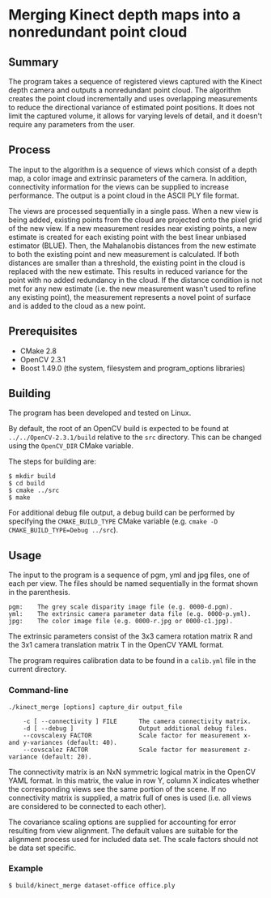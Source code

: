 Merging Kinect depth maps into a nonredundant point cloud
============================================

Summary
-------

The program takes a sequence of registered views captured with the Kinect depth
camera and outputs a nonredundant point cloud. The algorithm creates the point
cloud incrementally and uses overlapping measurements to reduce the directional
variance of estimated point positions. It does not limit the captured volume, it
allows for varying levels of detail, and it doesn't require any parameters from
the user.

Process
-------

The input to the algorithm is a sequence of views which consist of a depth
map, a color image and extrinsic parameters of the camera. In addition,
connectivity information for the views can be supplied to increase
performance.  The output is a point cloud in the ASCII PLY file format.

The views are processed sequentially in a single pass. When a new view is being
added, existing points from the cloud are projected onto the pixel grid of the
new view. If a new measurement resides near existing points, a new estimate is
created for each existing point with the best linear unbiased estimator (BLUE).
Then, the Mahalanobis distances from the new estimate to both the existing point
and new measurement is calculated. If both distances are smaller than a threshold,
the existing point in the cloud is replaced with the new estimate. This results
in reduced variance for the point with no added redundancy in the cloud. If the
distance condition is not met for any new estimate (i.e. the new measurement
wasn't used to refine any existing point), the measurement represents a novel
point of surface and is added to the cloud as a new point.

Prerequisites
-------------

* CMake 2.8
* OpenCV 2.3.1
* Boost 1.49.0 (the system, filesystem and program_options libraries)

Building
--------

The program has been developed and tested on Linux.

By default, the root of an OpenCV build is expected to be found at
`../../OpenCV-2.3.1/build` relative to the `src` directory. This can be changed
using the `OpenCV_DIR` CMake variable.

The steps for building are:

    $ mkdir build
    $ cd build
    $ cmake ../src
    $ make

For additional debug file output, a debug build can be performed by specifying
the `CMAKE_BUILD_TYPE` CMake variable (e.g. `cmake -D CMAKE_BUILD_TYPE=Debug ../src`).

Usage
-----

The input to the program is a sequence of pgm, yml and jpg files, one of each
per view.  The files should be named sequentially in the format shown in the
parenthesis.

    pgm:    The grey scale disparity image file (e.g. 0000-d.pgm).
    yml:    The extrinsic camera parameter data file (e.g. 0000-p.yml).
    jpg:    The color image file (e.g. 0000-r.jpg or 0000-c1.jpg).

The extrinsic parameters consist of the 3x3 camera rotation matrix R and
the 3x1 camera translation matrix T in the OpenCV YAML format.

The program requires calibration data to be found in a `calib.yml` file in the
current directory.

### Command-line

    ./kinect_merge [options] capture_dir output_file

        -c [ --connectivity ] FILE      The camera connectivity matrix.
        -d [ --debug ]                  Output additional debug files.
        --covscalexy FACTOR             Scale factor for measurement x- and y-variances (default: 40).
        --covscalez FACTOR              Scale factor for measurement z-variance (default: 20).

The connectivity matrix is an NxN symmetric logical matrix in the OpenCV YAML
format. In this matrix, the value in row Y, column X indicates whether the
corresponding views see the same portion of the scene. If no connectivity matrix
is supplied, a matrix full of ones is used (i.e. all views are considered to be
connected to each other).

The covariance scaling options are supplied for accounting for error resulting
from view alignment.  The default values are suitable for the alignment process
used for included data set. The scale factors should not be data set specific.

### Example

    $ build/kinect_merge dataset-office office.ply
